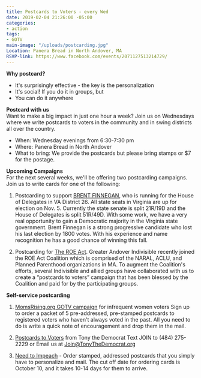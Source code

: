 ```yaml
---
title: Postcards to Voters - every Wed
date: 2019-02-04 21:26:00 -05:00
categories:
- action
tags:
- GOTV
main-image: "/uploads/postcarding.jpg"
Location: Panera Bread in North Andover, MA
RSVP-link: https://www.facebook.com/events/2071127513214729/
---
```


**Why postcard?**
* It's surprisingly effective - the key is the personalization
* It's social! If you do it in groups, but 
* You can do it anywhere

**Postcard with us** <BR>
Want to make a big impact in just one hour a week? Join us on Wednesdays where we write postcards to voters in the community and in swing districts all over the country.
* When: Wednesday evenings from 6:30-7:30 pm
* Where: Panera Bread in North Andover
* What to bring: We provide the postcards but please bring stamps or $7 for the postage. 

**Upcoming Campaigns** <BR>
For the next several weeks, we'll be offering two postcarding campaigns. Join us to write cards for one of the following:

1. Postcarding to support [BRENT FINNEGAN](https://www.brentfinnegan.com/cms/meet-brent/), who is running for the House of Delegates in VA District 26. All state seats in Virginia are up for election on Nov. 5. Currently the state senate is split 21R/19D and the House of Delegates is split 51R/49D. With some work, we have a very real opportunity to gain a Democratic majority in the Virginia state government. Brent Finnegan is a strong progressive candidate who lost his last election by 1800 votes. With his experience and name recognition he has a good chance of winning this fall. 

2. Postcarding for [The ROE Act](https://www.plannedparenthoodaction.org/planned-parenthood-advocacy-fund-massachusetts-inc/issues/roe-act). Greater Andover Indivisible recently joined the ROE Act Coalition which is comprised of the NARAL, ACLU, and Planned Parenthood organizations in MA. To augment the Coalition's efforts, several Indivisible and allied groups have collaborated with us to create a “postcards to voters” campaign that has been blessed by the Coalition and paid for by the participating groups.

**Self-service postcarding**
1. [MomsRising.org GOTV campaign](https://bit.ly/2ybtSBg) for infrequent women voters
   Sign up to order a packet of 5 pre-addressed, pre-stamped postcards to registered voters who haven't always voted in the past. All you need to do is write a quick note of encouragement and drop them in the mail.

2. [Postcards to Voters](https://postcardstovoters.org/) from Tony the Democrat
   Text JOIN to (484) 275-2229 or Email us at Join@TonyTheDemocrat.org

3. [Need to Impeach](https://bit.ly/2xQa4mR) - Order stamped, addressed postcards that you simply have to personalize and mail. The cut off date for ordering cards is October 10, and it takes 10-14 days for them to arrive.